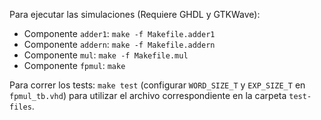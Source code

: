 Para ejecutar las simulaciones (Requiere GHDL y GTKWave):

* Componente `adder1`: `make -f Makefile.adder1`
* Componente `addern`: `make -f Makefile.addern`
* Componente `mul`: `make -f Makefile.mul`
* Componente `fpmul`: `make`

Para correr los tests: `make test` (configurar `WORD_SIZE_T` y `EXP_SIZE_T`
en `fpmul_tb.vhd`) para utilizar el archivo correspondiente en la carpeta `test-files`.
